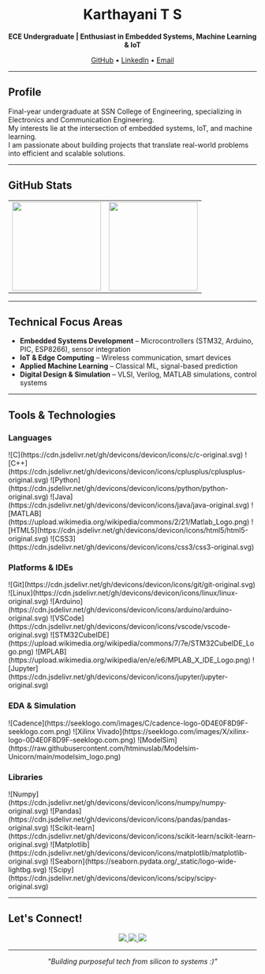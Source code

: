 <h1 align="center">Karthayani T S</h1>
<p align="center"><strong>ECE Undergraduate | Enthusiast in Embedded Systems, Machine Learning & IoT</strong></p>

<p align="center">
  <a href="https://github.com/Karth30">GitHub</a> •
  <a href="https://linkedin.com/in/karthayani-t-s-4793b0262">LinkedIn</a> •
  <a href="mailto:karthayanisampath@gmail.com">Email</a>
</p>

---

## Profile

Final-year undergraduate at SSN College of Engineering, specializing in Electronics and Communication Engineering.  
My interests lie at the intersection of embedded systems, IoT, and machine learning.  
I am passionate about building projects that translate real-world problems into efficient and scalable solutions.

---

## GitHub Stats

<table>
  <tr>
    <td>
      <img src="https://github-readme-stats.vercel.app/api?username=Karth30&show_icons=true&theme=default" height="180"/>
    </td>
    <td>
      <img src="https://github-readme-streak-stats.herokuapp.com?user=Karth30&theme=default" height="180"/>
    </td>
  </tr>
</table>

---

## Technical Focus Areas

- **Embedded Systems Development** – Microcontrollers (STM32, Arduino, PIC, ESP8266), sensor integration  
- **IoT & Edge Computing** – Wireless communication, smart devices  
- **Applied Machine Learning** – Classical ML, signal-based prediction  
- **Digital Design & Simulation** – VLSI, Verilog, MATLAB simulations, control systems

---

## Tools & Technologies

### Languages  
<p align="left">
  ![C](https://cdn.jsdelivr.net/gh/devicons/devicon/icons/c/c-original.svg)  
  ![C++](https://cdn.jsdelivr.net/gh/devicons/devicon/icons/cplusplus/cplusplus-original.svg)  
  ![Python](https://cdn.jsdelivr.net/gh/devicons/devicon/icons/python/python-original.svg)  
  ![Java](https://cdn.jsdelivr.net/gh/devicons/devicon/icons/java/java-original.svg)  
  ![MATLAB](https://upload.wikimedia.org/wikipedia/commons/2/21/Matlab_Logo.png)  
  ![HTML5](https://cdn.jsdelivr.net/gh/devicons/devicon/icons/html5/html5-original.svg)  
  ![CSS3](https://cdn.jsdelivr.net/gh/devicons/devicon/icons/css3/css3-original.svg)  
</p>

### Platforms & IDEs  
<p align="left">
  ![Git](https://cdn.jsdelivr.net/gh/devicons/devicon/icons/git/git-original.svg)  
  ![Linux](https://cdn.jsdelivr.net/gh/devicons/devicon/icons/linux/linux-original.svg)  
  ![Arduino](https://cdn.jsdelivr.net/gh/devicons/devicon/icons/arduino/arduino-original.svg)  
  ![VSCode](https://cdn.jsdelivr.net/gh/devicons/devicon/icons/vscode/vscode-original.svg)  
  ![STM32CubeIDE](https://upload.wikimedia.org/wikipedia/commons/7/7e/STM32CubeIDE_Logo.png)  
  ![MPLAB](https://upload.wikimedia.org/wikipedia/en/e/e6/MPLAB_X_IDE_Logo.png)  
  ![Jupyter](https://cdn.jsdelivr.net/gh/devicons/devicon/icons/jupyter/jupyter-original.svg)  
</p>

### EDA & Simulation  
<p align="left">
  ![Cadence](https://seeklogo.com/images/C/cadence-logo-0D4E0F8D9F-seeklogo.com.png)  
  ![Xilinx Vivado](https://seeklogo.com/images/X/xilinx-logo-0D4E0F8D9F-seeklogo.com.png)  
  ![ModelSim](https://raw.githubusercontent.com/htminuslab/Modelsim-Unicorn/main/modelsim_logo.png)  
</p>

### Libraries  
<p align="left">
  ![Numpy](https://cdn.jsdelivr.net/gh/devicons/devicon/icons/numpy/numpy-original.svg)  
  ![Pandas](https://cdn.jsdelivr.net/gh/devicons/devicon/icons/pandas/pandas-original.svg)  
  ![Scikit-learn](https://cdn.jsdelivr.net/gh/devicons/devicon/icons/scikit-learn/scikit-learn-original.svg)  
  ![Matplotlib](https://cdn.jsdelivr.net/gh/devicons/devicon/icons/matplotlib/matplotlib-original.svg)  
  ![Seaborn](https://seaborn.pydata.org/_static/logo-wide-lightbg.svg)  
  ![Scipy](https://cdn.jsdelivr.net/gh/devicons/devicon/icons/scipy/scipy-original.svg)  
</p>

---

## Let's Connect!

<p align="center">
  <a href="https://github.com/Karth30">
    <img src="https://img.shields.io/badge/GitHub-Karth30-181717?style=flat&logo=github" />
  </a>
  <a href="https://linkedin.com/in/karthayani-t-s-4793b0262">
    <img src="https://img.shields.io/badge/LinkedIn-Karthayani%20T%20S-blue?style=flat&logo=linkedin" />
  </a>
  <a href="mailto:karthayanisampath@gmail.com">
    <img src="https://img.shields.io/badge/Email-karthayanisampath%40gmail.com-D14836?style=flat&logo=gmail&logoColor=white" />
  </a>
</p>

---

<p align="center"><em>"Building purposeful tech from silicon to systems :)"</em></p>
